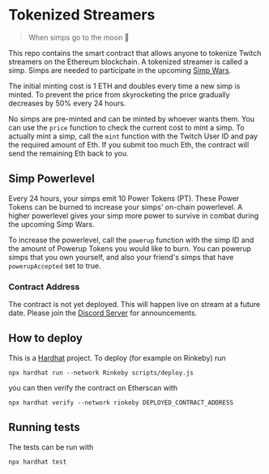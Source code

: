 # Tokenized Streamers

> When simps go to the moon 🚀

This repo contains the smart contract that allows anyone to tokenize Twitch streamers on the Ethereum blockchain. A tokenized streamer is called a simp. Simps are needed to participate in the upcoming [Simp Wars](https://github.com/buhrmi/simpwars).

The initial minting cost is 1 ETH and doubles every time a new simp is minted. To prevent the price from skyrocketing the price gradually decreases by 50% every 24 hours.

No simps are pre-minted and can be minted by whoever wants them. You can use the `price` function to check the current cost to mint a simp. To actually mint a simp, call the `mint` function with the Twitch User ID and pay the required amount of Eth. If you submit too much Eth, the contract will send the remaining Eth back to you.

## Simp Powerlevel

Every 24 hours, your simps emit 10 Power Tokens (PT). These Power Tokens can be burned to increase your simps' on-chain powerlevel. A higher powerlevel gives your simp more power to survive in combat during the upcoming Simp Wars.

To increase the powerlevel, call the `powerup` function with the simp ID and the amount of Powerup Tokens you would like to burn. You can powerup simps that you own yourself, and also your friend's simps that have `powerupAccepted` set to true.

### Contract Address

The contract is not yet deployed. This will happen live on stream at a future date. Please join the [Discord Server](https://discord.gg/VH2haTs) for announcements.

## How to deploy

This is a [Hardhat](https://hardhat.org) project. To deploy (for example on Rinkeby) run 

```
npx hardhat run --network Rinkeby scripts/deploy.js
```

you can then verify the contract on Etherscan with

```
npx hardhat verify --network rinkeby DEPLOYED_CONTRACT_ADDRESS
```

## Running tests

The tests can be run with 

```
npx hardhat test
```
